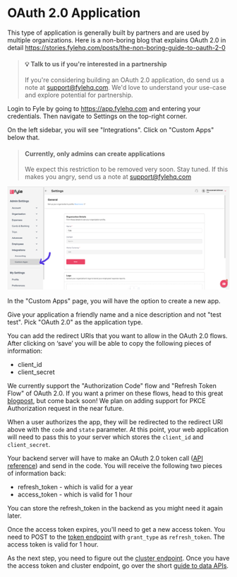 
# OAuth 2.0 Application

This type of application is generally built by partners and are used by multiple organizations. Here is a non-boring blog that explains OAuth 2.0 in detail https://stories.fylehq.com/posts/the-non-boring-guide-to-oauth-2-0

> #### 💡 Talk to us if you're interested in a partnership
>
> If you're considering building an OAuth 2.0 application, do send us a note at support@fylehq.com. We'd love to understand your use-case and explore potential for partnership.



Login to Fyle by going to https://app.fylehq.com and entering your credentials. Then navigate to Settings on the top-right corner.

On the left sidebar, you will see "Integrations". Click on "Custom Apps" below that.

> #### Currently, only admins can create applications
>
>  We expect this restriction to be removed very soon. Stay tuned. If this makes you angry, send us a note at support@fylehq.com


<!--
focus: false
-->
![Create internal app 1](../../assets/images/concepts/application/internal-application1.png)

In the "Custom Apps" page, you will have the option to create a new app.

Give your application a friendly name and a nice description and not "test test". Pick "OAuth 2.0" as the application type.

You can add the redirect URIs that you want to allow in the OAuth 2.0 flows. After clicking on ‘save’ you will be able to copy the following pieces of information:

* client_id
* client_secret

We currently support the "Authorization Code" flow and "Refresh Token Flow" of OAuth 2.0. If you want a primer on these flows, head to this great [blogpost](https://darutk.medium.com/diagrams-and-movies-of-all-the-oauth-2-0-flows-194f3c3ade85), but come back soon! We plan on adding support for PKCE Authorization request in the near future.

When a user authorizes the app, they will be redirected to the redirect URI above with the `code` and `state` parameter. At this point, your web application will need to pass this to your server which stores the `client_id` and `client_secret`.

Your backend server will have to make an OAuth 2.0 token call ([API reference](https://docs.fylehq.com/docs/fyle-platform-docs/b3A6MTIyMzMxODU-o-auth-2-0-token)) and send in the code. You will receive the following two pieces of information back:

* refresh_token - which is valid for a year
* access_token - which is valid for 1 hour

You can store the refresh_token in the backend as you might need it again later.

Once the access token expires, you'll need to get a new access token. You need to POST to the [token endpoint](https://docs.fylehq.com/docs/fyle-platform-docs/b3A6MTIyMzMxODU-o-auth-2-0-token) with `grant_type` as `refresh_token`. The access token is valid for 1 hour.

As the next step, you need to figure out the [cluster endpoint](./cluster.md). Once you have the access token and cluster endpoint, go over the short [guide to data APIs](./guide-data-apis.md).

